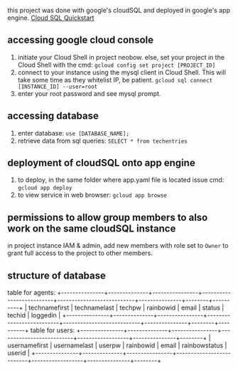 this project was done with google's cloudSQL and deployed in google's app engine.
[Cloud SQL Quickstart](https://cloud.google.com/sql/docs/mysql/quickstart#connect)

## accessing google cloud console
1. initiate your Cloud Shell in project neobow. else, set your project in the Cloud Shell with the cmd:
` gcloud config set project [PROJECT_ID] `
2. connect to your instance using the mysql client in Cloud Shell. This will take some time as they whitelist IP, be patient.
`gcloud sql connect [INSTANCE_ID] --user=root`
3. enter your root password and see mysql prompt.

## accessing database 
1. enter database:
`use [DATABASE_NAME];`
2. retrieve data from sql queries:
`SELECT * from techentries`

## deployment of cloudSQL onto app engine
1. to deploy, in the same folder where app.yaml file is located issue cmd:
`gcloud app deploy`
2. to view service in web browser:
`gcloud app browse`

## permissions to allow group members to also work on the same cloudSQL instance
in project instance IAM & admin, add new members with role set to `Owner` to grant full access to the project to other members.

## structure of database
table for agents:
+---------------+--------------+----------------+--------------------------+---------------------------+---------------+--------+----------+
| technamefirst | technamelast | techpw         | rainbowid                | email                     | status        | techid | loggedin |
+---------------+--------------+----------------+--------------------------+---------------------------+---------------+--------+----------+
table for users:
+---------------+--------------+----------------+--------------------------+------------------+---------------+--------+
| usernamefirst | usernamelast | userpw         | rainbowid                | email            | rainbowstatus | userid |
+---------------+--------------+----------------+--------------------------+------------------+---------------+--------+
